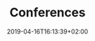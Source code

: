 ---
title: "Conferences"
date: 2019-04-16T16:13:39+02:00
layout: "list"
description: ""
categories: []
keywords: []
slug: ""
aliases: []
toc: false
draft: false
#header_wrapper_class: ""
#seo_title: ""
#headline: ""
#subtitle: ""
#tagline: ""
#links: []
---